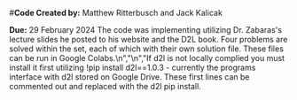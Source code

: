 #**Code Created by:** Matthew Ritterbusch and Jack Kalicak

**Due:** 29 February 2024
The code was implementing utilizing Dr. Zabaras's lecture slides he posted to his website and the D2L book. Four problems are solved within the set, each of which with their own solution file. These files can be run in Google Colabs.\n","\n","If d2l is not locally complied you must install it first utilizing !pip install d2l==1.0.3 - currently the programs interface with d2l stored on Google Drive. These first lines can be commented out and replaced with the d2l pip install.
